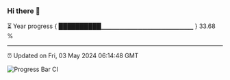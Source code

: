 ### Hi there 👋

⏳ Year progress { ██████████▁▁▁▁▁▁▁▁▁▁▁▁▁▁▁▁▁▁▁▁ } 33.68 %

---

⏰ Updated on Fri, 03 May 2024 06:14:48 GMT

![Progress Bar CI](https://github.com/liununu/liununu/workflows/Progress%20Bar%20CI/badge.svg)
